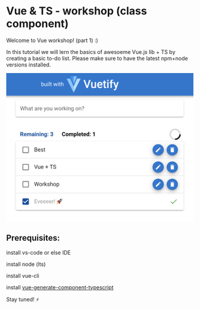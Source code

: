# Vue & TS - workshop (class component)
Welcome to Vue workshop! (part 1) :)

In this tutorial we will lern the basics of awesoeme Vue.js lib + TS by creating a basic to-do list.
Please make sure to have the latest npm+node versions installed.

<img src='./img/todo.png' alt='database' width='500' />


## Prerequisites:
   install vs-code or else IDE
   
   install node (lts)
   
   install vue-cli
   
   install [vue-generate-component-typescript]( https://github.com/Kamar-Meddah/vue-generate-component-typescript)

Stay tuned! ⚡️


